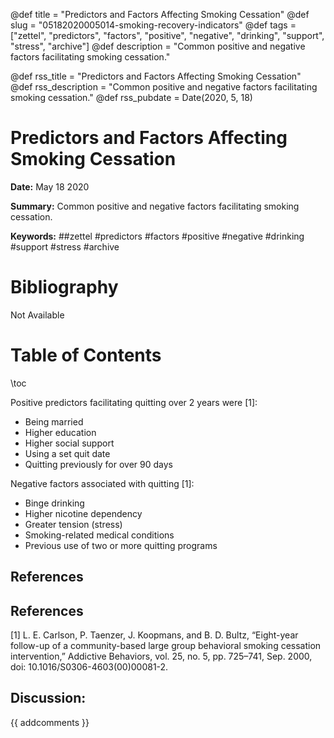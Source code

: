 @def title = "Predictors and Factors Affecting Smoking Cessation"
@def slug = "05182020005014-smoking-recovery-indicators"
@def tags = ["zettel", "predictors", "factors", "positive", "negative", "drinking", "support", "stress", "archive"]
@def description = "Common positive and negative factors facilitating smoking cessation."

@def rss_title = "Predictors and Factors Affecting Smoking Cessation"
@def rss_description = "Common positive and negative factors facilitating smoking cessation."
@def rss_pubdate = Date(2020, 5, 18)


Predictors and Factors Affecting Smoking Cessation
=========

**Date:** May 18 2020

**Summary:** Common positive and negative factors facilitating smoking cessation.

**Keywords:** ##zettel #predictors #factors #positive #negative #drinking #support #stress  #archive

Bibliography
==========

Not Available

Table of Contents
=========

\toc

Positive predictors facilitating quitting over 2 years were [1]:

  * Being married
  * Higher education
  * Higher social support
  * Using a set quit date
  * Quitting previously for over 90 days

Negative factors associated with quitting [1]:

  * Binge drinking
  * Higher nicotine dependency
  * Greater tension (stress)
  * Smoking-related medical conditions
  * Previous use of two or more quitting programs

## References

## References

[1] L. E. Carlson, P. Taenzer, J. Koopmans, and B. D. Bultz, “Eight-year follow-up of a community-based large group behavioral smoking cessation intervention,” Addictive Behaviors, vol. 25, no. 5, pp. 725–741, Sep. 2000, doi: 10.1016/S0306-4603(00)00081-2.
## Discussion: 

{{ addcomments }}
